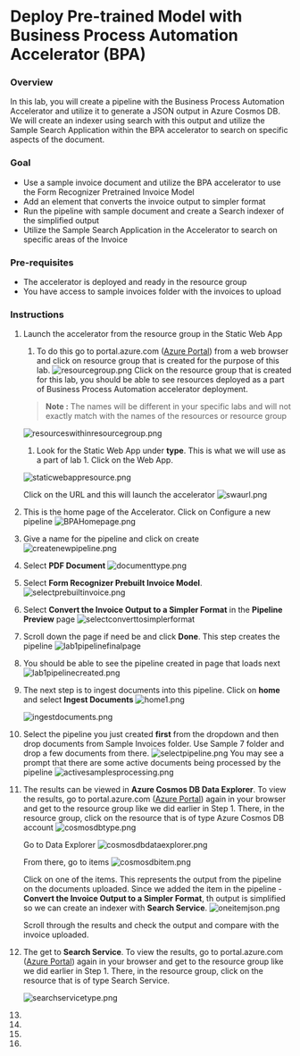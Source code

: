 # Deploy Pre-trained Model with Business Process Automation Accelerator (BPA)

### Overview
In this lab, you will create a pipeline with the Business Process Automation Accelerator and utilize it to generate a JSON output in Azure Cosmos DB. We will create an indexer using search with this output and utilize the Sample Search Application within the BPA accelerator to search on specific aspects of the document.


### Goal
* Use a sample invoice document and utilize the BPA accelerator to use the Form Recognizer Pretrained Invoice Model
* Add an element that converts the invoice output to simpler format
* Run the pipeline with sample document and create a Search indexer of the simplified output 
* Utilize the Sample Search Application in the Accelerator to search on specific areas of the Invoice 


### Pre-requisites
* The accelerator is deployed and ready in the resource group
* You have access to sample invoices folder with the invoices to upload


### Instructions

1. Launch the accelerator from the resource group in the Static Web App
   1. To do this go to portal.azure.com ([Azure Portal](portal.azure.com)) from a web browser and click on resource group that is created for the purpose of this lab.
   ![resourcegroup.png](/images/resourcegroup.png)
    Click on the resource group that is created for this lab, you should be able to see resources deployed as a part of Business Process Automation accelerator deployment.
    
    > **Note :** The names will be different in your specific labs and will not exactly match with the names of the resources or resource group

    ![resourceswithinresourcegroup.png](/images/resourceswithinresourcegroup.png)

    1. Look for the Static Web App under **type**. This is what we will use as a part of lab 1. Click on the Web App.
    
    ![staticwebappresource.png](/images/staticwebappresource.png)

    Click on the URL and this will launch the accelerator
    ![swaurl.png](/images/swaurl.png)

1. This is the home page of the Accelerator. Click on Configure a new pipeline
    ![BPAHomepage.png](/images/BPAHomepage.png)

1. Give a name for the pipeline and click on create 
     ![createnewpipeline.png](/images/createnewpipeline.png)

1. Select **PDF Document**
    ![documenttype.png](/images/documenttype.png)

1. Select **Form Recognizer Prebuilt Invoice Model**.
    ![selectprebuiltinvoice.png](/images/selectprebuiltinvoice.png)

1. Select **Convert the Invoice Output to a Simpler Format** in the **Pipeline Preview** page
    ![selectconverttosimplerformat](/images/selectconverttosimplerformat.png)

1.  Scroll down the page if need be and click **Done**. This step creates the pipeline
    ![lab1pipelinefinalpage](/images/lab1pipelinefinalpage.png)

1. You should be able to see the pipeline created in page that loads next 
    ![lab1pipelinecreated.png](/images/lab1pipelinecreated.png)

1. The next step is to ingest documents into this pipeline. Click on **home** and select **Ingest Documents**
    ![home1.png](/images/home1.png)

    ![ingestdocuments.png](/images/ingestdocuments.png)

1. Select the pipeline you just created **first** from the dropdown and then drop documents from Sample Invoices folder. Use Sample 7 folder and drop a few documents from there.
    ![selectpipeline.png](/images/selectpipeline.png)
    You may see a prompt that there are some active documents being processed by the pipeline
    ![activesamplesprocessing.png](/images/activesamplesprocessing.png)

1. The results can be viewed in **Azure Cosmos DB Data Explorer**. To view the results, go to portal.azure.com ([Azure Portal](portal.azure.com)) again in your browser and get to the resource group like we did earlier in Step 1. There, in the resource group, click on the resource that is of type Azure Cosmos DB account
    ![cosmosdbtype.png](/images/cosmosdbtype.png)

    Go to Data Explorer
    ![cosmosdbdataexplorer.png](/images/cosmosdbdataexplorer.png)

    From there, go to items
    ![cosmosdbitem.png](/images/cosmosdbitem.png)

    Click on one of the items. This represents the output from the pipeline on the documents uploaded. Since we added the item in the pipeline  - **Convert the Invoice Output to a Simpler Format**, th output is simplified so we can create an indexer with **Search Service**.
    ![oneitemjson.png](/images/oneitemjson.png)
    
    Scroll through the results and check the output and compare with the invoice uploaded.

1. The get to **Search Service**. To view the results, go to portal.azure.com ([Azure Portal](portal.azure.com)) again in your browser and get to the resource group like we did earlier in Step 1. There, in the resource group, click on the resource that is of type Search Service. 
    
    ![searchservicetype.png](/images/searchservicetype.png)

1. 

1. 

1. 

1. 